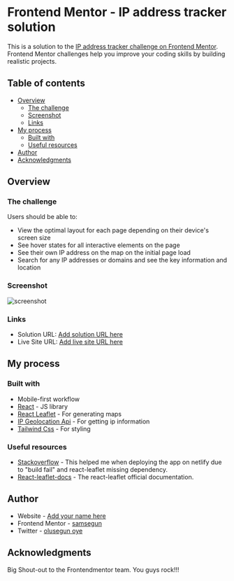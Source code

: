 # Frontend Mentor - IP address tracker solution

This is a solution to the [IP address tracker challenge on Frontend Mentor](https://www.frontendmentor.io/challenges/ip-address-tracker-I8-0yYAH0). Frontend Mentor challenges help you improve your coding skills by building realistic projects.

## Table of contents

- [Overview](#overview)
  - [The challenge](#the-challenge)
  - [Screenshot](#screenshot)
  - [Links](#links)
- [My process](#my-process)
  - [Built with](#built-with)
  - [Useful resources](#useful-resources)
- [Author](#author)
- [Acknowledgments](#acknowledgments)

## Overview

### The challenge

Users should be able to:

- View the optimal layout for each page depending on their device's screen size
- See hover states for all interactive elements on the page
- See their own IP address on the map on the initial page load
- Search for any IP addresses or domains and see the key information and location

### Screenshot

![screenshot](./src/assets/ip-tracker-screenshot-edit.png.jpg)

### Links

- Solution URL: [Add solution URL here](https://github.com/Samsegun/ip-address-tracker)
- Live Site URL: [Add live site URL here](https://samsegun-ip-tracker.netlify.app)

## My process

### Built with

- Mobile-first workflow
- [React](https://reactjs.org/) - JS library
- [React Leaflet](https://react-leaflet.js.org/) - For generating maps
- [IP Geolocation Api](https://geo.ipify.org/) - For getting ip information
- [Tailwind Css](https://tailwindcss.com/) - For styling

### Useful resources

- [Stackoverflow](https://stackoverflow.com/questions/63740794/deploy-failed-netlify) - This helped me when deploying the app on netlify due to "build fail" and react-leaflet missing dependency.
- [React-leaflet-docs](https://react-leaflet.js.org/docs/start-setup/) - The react-leaflet official documentation.

## Author

- Website - [Add your name here](https://github.com/Samsegun/)
- Frontend Mentor - [samsegun](https://www.frontendmentor.io/profile/samsegun)
- Twitter - [olusegun oye](https://www.twitter.com/datsleumas)

## Acknowledgments

Big Shout-out to the Frontendmentor team. You guys rock!!!
